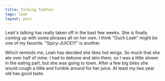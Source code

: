 ```yaml
---
title: Talking Toddler
tags: leah
layout: post
---
```

Leah's talking has really taken off in the bast few weeks.  She is finally coming up with some phrases all on her own. I think "Ouch Leah" might be one of my favorite.  "Spicy-JUICE!!!" is another.



Which reminds me, Leah has decided she likes hot wings.  So much that she ate over half of mine. I had to debone and skin them, so I was a little slower in the eating part, but she was going to town.  After a few big bites she would cough a little and fumble around for her juice.  At least my two year old has good taste.

